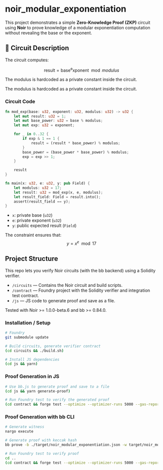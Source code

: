 # noir_modular_exponentiation

This project demonstrates a simple **Zero-Knowledge Proof (ZKP)** circuit using **Noir** to prove knowledge of a modular exponentiation computation without revealing the base or the exponent.

## 📝 Circuit Description

The circuit computes:

$$\mathrm{result} = \mathrm{base^exponent} \mod modulus$$

The modulus is hardcoded as a private constant inside the circuit.


The modulus is hardcoded as a private constant inside the circuit.

### Circuit Code

```rust
fn mod_exp(base: u32, exponent: u32, modulus: u32) -> u32 {
    let mut result: u32 = 1;
    let mut base_power: u32 = base % modulus;
    let mut exp: u32 = exponent;

    for _ in 0..32 {
        if exp & 1 == 1 {
            result = (result * base_power) % modulus;
        }
        base_power = (base_power * base_power) % modulus;
        exp = exp >> 1;
    }

    result
}

fn main(x: u32, e: u32, y: pub Field) {
    let modulus: u32 = 17;
    let result: u32 = mod_exp(x, e, modulus);
    let result_field: Field = result.into();
    assert(result_field == y);
}
```
- `x`: private base (`u32`)
- `e`: private exponent (`u32`)
- `y`: public expected result (`Field`)

The constraint ensures that:
$$y = x^e \mod 17$$


## Project Structure

This repo lets you verify Noir circuits (with the bb backend) using a Solidity verifier.

- `/circuits` — Contains the Noir circuit and build scripts.
- `/contract` — Foundry project with the Solidity verifier and integration test contract.
- `/js` — JS code to generate proof and save as a file.

Tested with Noir >= 1.0.0-beta.6 and bb >= 0.84.0.

### Installation / Setup

```bash
# Foundry
git submodule update

# Build circuits, generate verifier contract
(cd circuits && ./build.sh)

# Install JS dependencies
(cd js && yarn)
```

### Proof Generation in JS

```bash
# Use bb.js to generate proof and save to a file
(cd js && yarn generate-proof)

# Run Foundry test to verify the generated proof
(cd contract && forge test --optimize --optimizer-runs 5000 --gas-report -vvv)
```

### Proof Generation with bb CLI

```bash
# Generate witness
nargo execute

# Generate proof with keccak hash
bb prove -b ./target/noir_modular_exponentiation.json -w target/noir_modular_exponentiation.gz -o ./target --oracle_hash keccak

# Run Foundry test to verify proof
cd ..
(cd contract && forge test --optimize --optimizer-runs 5000 --gas-report -vvv)
```